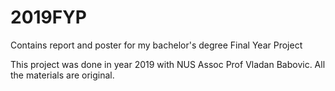 # 2019FYP
Contains report and poster for my bachelor's degree Final Year Project

This project was done in year 2019 with NUS Assoc Prof Vladan Babovic. 
All the materials are original. 
